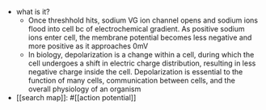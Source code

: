   * what is it?
    * Once threshhold hits, sodium VG ion channel opens and sodium ions flood into cell bc of electrochemical gradient. As positive sodium ions enter cell, the membrane potential becomes less negative and more positive as it approaches 0mV
    * In biology, depolarization is a change within a cell, during which the cell undergoes a shift in electric charge distribution, resulting in less negative charge inside the cell. Depolarization is essential to the function of many cells, communication between cells, and the overall physiology of an organism
  * [[search map]]: #[[action potential]]